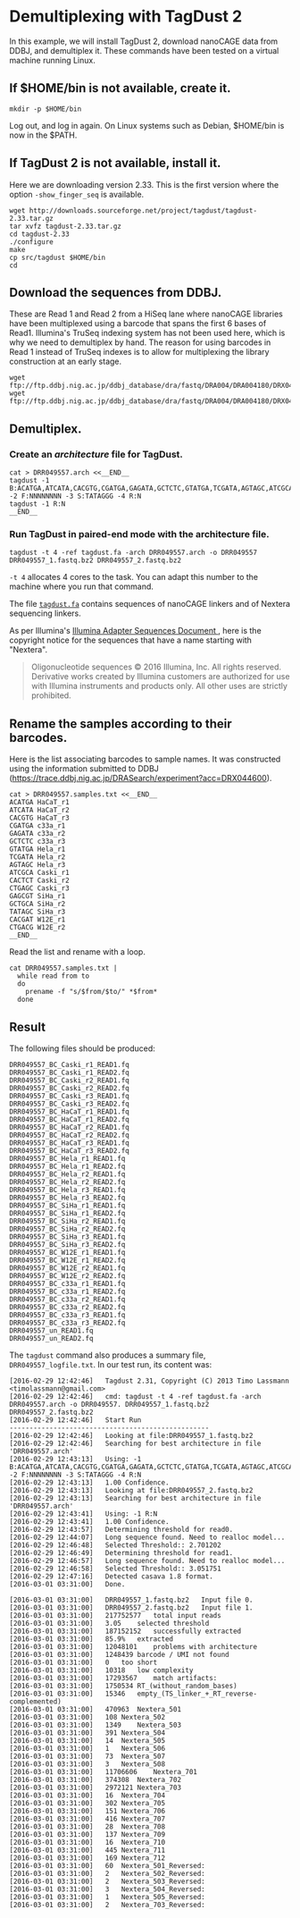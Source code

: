Demultiplexing with TagDust 2
=============================

In this example, we will install TagDust 2, download nanoCAGE data from DDBJ,
and demultiplex it.  These commands have been tested on a virtual machine
running Linux.

## If $HOME/bin is not available, create it.

```
mkdir -p $HOME/bin
```

Log out, and log in again.  On Linux systems such as Debian, $HOME/bin is now in the $PATH.

## If TagDust 2 is not available, install it.

Here we are downloading version 2.33.  This is the first version where the option `-show_finger_seq`
is available.

```
wget http://downloads.sourceforge.net/project/tagdust/tagdust-2.33.tar.gz
tar xvfz tagdust-2.33.tar.gz 
cd tagdust-2.33
./configure
make
cp src/tagdust $HOME/bin
cd
```

## Download the sequences from DDBJ.

These are Read 1 and Read 2 from a HiSeq lane where nanoCAGE libraries have
been multiplexed using a barcode that spans the first 6 bases of Read1.
Illumina's TruSeq indexing system has not been used here, which is why we need
to demultiplex by hand.  The reason for using barcodes in Read 1 instead of
TruSeq indexes is to allow for multiplexing the library construction at an
early stage.

```
wget ftp://ftp.ddbj.nig.ac.jp/ddbj_database/dra/fastq/DRA004/DRA004180/DRX044600/DRR049557_1.fastq.bz2
wget ftp://ftp.ddbj.nig.ac.jp/ddbj_database/dra/fastq/DRA004/DRA004180/DRX044600/DRR049557_2.fastq.bz2
```

## Demultiplex.

### Create an _architecture_ file for TagDust.

```
cat > DRR049557.arch <<__END__
tagdust -1 B:ACATGA,ATCATA,CACGTG,CGATGA,GAGATA,GCTCTC,GTATGA,TCGATA,AGTAGC,ATCGCA,CACTCT,CTGAGC,GAGCGT,GCTGCA,TATAGC,CACGAT,CTGACG -2 F:NNNNNNNN -3 S:TATAGGG -4 R:N
tagdust -1 R:N
__END__
```

### Run TagDust in paired-end mode with the architecture file.

```
tagdust -t 4 -ref tagdust.fa -arch DRR049557.arch -o DRR049557 DRR049557_1.fastq.bz2 DRR049557_2.fastq.bz2
```

`-t 4` allocates 4 cores to the task.  You can adapt this number to the machine where you run that command.

The file [`tagdust.fa`](./tagdust.fa) contains sequences of nanoCAGE linkers and of Nextera sequencing
linkers.

As per Illumina's [ Illumina Adapter Sequences Document
](http://support.illumina.com/downloads/illumina-customer-sequence-letter.html),
here is the copyright notice for the sequences that have a name starting with
"Nextera".

> Oligonucleotide sequences © 2016 Illumina, Inc. All rights reserved.
> Derivative works created by Illumina customers are authorized for use with
> Illumina instruments and products only. All other uses are strictly
> prohibited.

## Rename the samples according to their barcodes.

Here is the list associating barcodes to sample names.  It was constructed
using the information submitted to DDBJ
(<https://trace.ddbj.nig.ac.jp/DRASearch/experiment?acc=DRX044600>).

```
cat > DRR049557.samples.txt <<__END__
ACATGA HaCaT_r1
ATCATA HaCaT_r2
CACGTG HaCaT_r3
CGATGA c33a_r1
GAGATA c33a_r2
GCTCTC c33a_r3
GTATGA Hela_r1
TCGATA Hela_r2
AGTAGC Hela_r3
ATCGCA Caski_r1
CACTCT Caski_r2
CTGAGC Caski_r3
GAGCGT SiHa_r1
GCTGCA SiHa_r2
TATAGC SiHa_r3
CACGAT W12E_r1
CTGACG W12E_r2
__END__
```

Read the list and rename with a loop.

```
cat DRR049557.samples.txt |
  while read from to
  do
    prename -f "s/$from/$to/" *$from*
  done
```

## Result

The following files should be produced:

```
DRR049557_BC_Caski_r1_READ1.fq
DRR049557_BC_Caski_r1_READ2.fq
DRR049557_BC_Caski_r2_READ1.fq
DRR049557_BC_Caski_r2_READ2.fq
DRR049557_BC_Caski_r3_READ1.fq
DRR049557_BC_Caski_r3_READ2.fq
DRR049557_BC_HaCaT_r1_READ1.fq
DRR049557_BC_HaCaT_r1_READ2.fq
DRR049557_BC_HaCaT_r2_READ1.fq
DRR049557_BC_HaCaT_r2_READ2.fq
DRR049557_BC_HaCaT_r3_READ1.fq
DRR049557_BC_HaCaT_r3_READ2.fq
DRR049557_BC_Hela_r1_READ1.fq
DRR049557_BC_Hela_r1_READ2.fq
DRR049557_BC_Hela_r2_READ1.fq
DRR049557_BC_Hela_r2_READ2.fq
DRR049557_BC_Hela_r3_READ1.fq
DRR049557_BC_Hela_r3_READ2.fq
DRR049557_BC_SiHa_r1_READ1.fq
DRR049557_BC_SiHa_r1_READ2.fq
DRR049557_BC_SiHa_r2_READ1.fq
DRR049557_BC_SiHa_r2_READ2.fq
DRR049557_BC_SiHa_r3_READ1.fq
DRR049557_BC_SiHa_r3_READ2.fq
DRR049557_BC_W12E_r1_READ1.fq
DRR049557_BC_W12E_r1_READ2.fq
DRR049557_BC_W12E_r2_READ1.fq
DRR049557_BC_W12E_r2_READ2.fq
DRR049557_BC_c33a_r1_READ1.fq
DRR049557_BC_c33a_r1_READ2.fq
DRR049557_BC_c33a_r2_READ1.fq
DRR049557_BC_c33a_r2_READ2.fq
DRR049557_BC_c33a_r3_READ1.fq
DRR049557_BC_c33a_r3_READ2.fq
DRR049557_un_READ1.fq
DRR049557_un_READ2.fq
```

The `tagdust` command also produces a summary file, `DRR049557_logfile.txt`.
In our test run, its content was:

```
[2016-02-29 12:42:46]	Tagdust 2.31, Copyright (C) 2013 Timo Lassmann <timolassmann@gmail.com>
[2016-02-29 12:42:46]	cmd: tagdust -t 4 -ref tagdust.fa -arch DRR049557.arch -o DRR049557. DRR049557_1.fastq.bz2 DRR049557_2.fastq.bz2 
[2016-02-29 12:42:46]	Start Run
--------------------------------------------------
[2016-02-29 12:42:46]	Looking at file:DRR049557_1.fastq.bz2
[2016-02-29 12:42:46]	Searching for best architecture in file 'DRR049557.arch'
[2016-02-29 12:43:13]	Using: -1 B:ACATGA,ATCATA,CACGTG,CGATGA,GAGATA,GCTCTC,GTATGA,TCGATA,AGTAGC,ATCGCA,CACTCT,CTGAGC,GAGCGT,GCTGCA,TATAGC,CACGAT,CTGACG -2 F:NNNNNNNN -3 S:TATAGGG -4 R:N 
[2016-02-29 12:43:13]	1.00 Confidence.
[2016-02-29 12:43:13]	Looking at file:DRR049557_2.fastq.bz2
[2016-02-29 12:43:13]	Searching for best architecture in file 'DRR049557.arch'
[2016-02-29 12:43:41]	Using: -1 R:N 
[2016-02-29 12:43:41]	1.00 Confidence.
[2016-02-29 12:43:57]	Determining threshold for read0.
[2016-02-29 12:44:07]	Long sequence found. Need to realloc model...
[2016-02-29 12:46:48]	Selected Threshold:: 2.701202
[2016-02-29 12:46:49]	Determining threshold for read1.
[2016-02-29 12:46:57]	Long sequence found. Need to realloc model...
[2016-02-29 12:46:58]	Selected Threshold:: 3.051751
[2016-02-29 12:47:16]	Detected casava 1.8 format.
[2016-03-01 03:31:00]	Done.

[2016-03-01 03:31:00]	DRR049557_1.fastq.bz2	Input file 0.
[2016-03-01 03:31:00]	DRR049557_2.fastq.bz2	Input file 1.
[2016-03-01 03:31:00]	217752577	total input reads
[2016-03-01 03:31:00]	3.05	selected threshold
[2016-03-01 03:31:00]	187152152	successfully extracted
[2016-03-01 03:31:00]	85.9%	extracted
[2016-03-01 03:31:00]	12048101	problems with architecture
[2016-03-01 03:31:00]	1248439	barcode / UMI not found
[2016-03-01 03:31:00]	0	too short
[2016-03-01 03:31:00]	10318	low complexity
[2016-03-01 03:31:00]	17293567	match artifacts:
[2016-03-01 03:31:00]	1750534	RT_(without_random_bases)
[2016-03-01 03:31:00]	15346	empty_(TS_linker_+_RT_reverse-complemented)
[2016-03-01 03:31:00]	470963	Nextera_501
[2016-03-01 03:31:00]	108	Nextera_502
[2016-03-01 03:31:00]	1349	Nextera_503
[2016-03-01 03:31:00]	391	Nextera_504
[2016-03-01 03:31:00]	14	Nextera_505
[2016-03-01 03:31:00]	1	Nextera_506
[2016-03-01 03:31:00]	73	Nextera_507
[2016-03-01 03:31:00]	3	Nextera_508
[2016-03-01 03:31:00]	11706606	Nextera_701
[2016-03-01 03:31:00]	374308	Nextera_702
[2016-03-01 03:31:00]	2972121	Nextera_703
[2016-03-01 03:31:00]	16	Nextera_704
[2016-03-01 03:31:00]	302	Nextera_705
[2016-03-01 03:31:00]	151	Nextera_706
[2016-03-01 03:31:00]	416	Nextera_707
[2016-03-01 03:31:00]	28	Nextera_708
[2016-03-01 03:31:00]	137	Nextera_709
[2016-03-01 03:31:00]	16	Nextera_710
[2016-03-01 03:31:00]	445	Nextera_711
[2016-03-01 03:31:00]	169	Nextera_712
[2016-03-01 03:31:00]	60	Nextera_501_Reversed:
[2016-03-01 03:31:00]	2	Nextera_502_Reversed:
[2016-03-01 03:31:00]	2	Nextera_503_Reversed:
[2016-03-01 03:31:00]	3	Nextera_504_Reversed:
[2016-03-01 03:31:00]	1	Nextera_505_Reversed:
[2016-03-01 03:31:00]	2	Nextera_703_Reversed:
```
